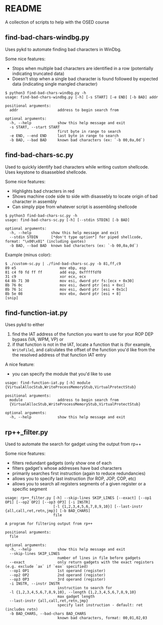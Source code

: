 # README

A collection of scripts to help with the OSED course

## find-bad-chars-windbg.py
Uses pykd to automate finding bad characters in WinDbg.

Some nice features:
* Stops when multiple bad characters are identified in a row (potentially indicating truncated data)
* Doesn't stop when a single bad character is found followed by expected data (indicating single mangled character)

```
$ python3 find-bad-chars-windbg.py -h
usage: find-bad-chars-windbg.py [-h] [-s START] [-e END] [-b BAD] addr

positional arguments:
  addr                  address to begin search from

optional arguments:
  -h, --help            show this help message and exit
  -s START, --start START
                        first byte in range to search
  -e END, --end END     last byte in range to search
  -b BAD, --bad BAD     known bad characters (ex: `-b 00,0a,0d`)

```

## find-bad-chars-sc.py
Used to quickly identify bad characters while writing custom shellcode. Uses keystone to disassebled shellcode.

Some nice features:
* Highlights bad chracters in red
* Shows machine code side to side with disassebly to locate origin of bad character in assembly
* Can simply pipe from whatever script is assembling shellcode

```
$ python3 find-bad-chars-sc.py -h    
usage: find-bad-chars-sc.py [-h] [--stdin STDIN] [-b BAD]

optional arguments:
  -h, --help         show this help message and exit
  --stdin STDIN      [*don't type option*] for piped shellcode, format: "\x00\x01" (including quotes)
  -b BAD, --bad BAD  known bad characters (ex: `-b 00,0a,0d`)
```

Example (minus color):
```
$ ./custom-sc.py | ./find-bad-chars-sc.py -b 81,ff,c9
89 e5                    mov ebp, esp
81 c4 f0 fd ff ff        add esp, 0xfffffdf0
31 c9                    xor ecx, ecx
64 8b 71 30              mov esi, dword ptr fs:[ecx + 0x30]
8b 76 0c                 mov esi, dword ptr [esi + 0xc]
8b 76 1c                 mov esi, dword ptr [esi + 0x1c]
8b 5e 08                 mov ebx, dword ptr [esi + 8]
[snip]
```

## find-function-iat.py
Uses pykd to either
1. find the IAT address of the function you want to use for your ROP DEP bypass (VA, WPM, VP) or
2. if that function is not in the IAT, locate a function that is (for example, `WriteFile`), and calculates the offset of the function you'd like from the the resolved address of that function IAT entry

A nice feature:
* you can specify the module that you'd like to use

```
usage: find-function-iat.py [-h] module {VirtualAllocStub,WriteProcessMemoryStub,VirtualProtectStub}

positional arguments:
  module                address to begin search from
  {VirtualAllocStub,WriteProcessMemoryStub,VirtualProtectStub}

optional arguments:
  -h, --help            show this help message and exit

```

## rp++\_filter.py
Used to automate the search for gadget using the output from rp++

Some nice features: 
* filters redundant gadgets (only show one of each
* filters gadget's whose addresses have bad characters
* primarily searches first instruction (again to reduce redundancies)
* allows you to specify last instruction (for ROP, JOP, COP, etc)
* allows you to search all registers segments of a given register or a specific segment

```
usage: rp++_filter.py [-h] --skip-lines SKIP_LINES [--exact] [--op1 OP1] [--op2 OP2] [--op3 OP3] [-i INSTR]
                      [-l {1,2,3,4,5,6,7,8,9,10}] [--last-instr {all,call,ret,retn,jmp}] [-b BAD_CHARS]
                      file

A program for filtering output from rp++

positional arguments:
  file

optional arguments:
  -h, --help            show this help message and exit
  --skip-lines SKIP_LINES
                        number of lines in file before gadgets
  --exact               only return gadgets with the exact registers (e.g. exclude `ax` if `eax` specified)
  --op1 OP1             1st operand (register)
  --op2 OP2             2nd operand (register)
  --op3 OP3             3rd operand (register)
  -i INSTR, --instr INSTR
                        instruction to search for
  -l {1,2,3,4,5,6,7,8,9,10}, --length {1,2,3,4,5,6,7,8,9,10}
                        max gadget length
  --last-instr {all,call,ret,retn,jmp}
                        specify last instruction - default: ret (includes retn)
  -b BAD_CHARS, --bad-chars BAD_CHARS
                        known bad characters, format: 00,01,02,03
```
